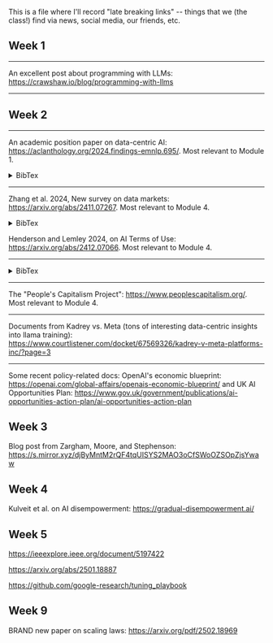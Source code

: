 This is a file where I'll record "late breaking links" -- things that we (the class!) find via news, social media, our friends, etc.


## Week 1

---

An excellent post about programming with LLMs: https://crawshaw.io/blog/programming-with-llms

---

## Week 2

---

An academic position paper on data-centric AI: https://aclanthology.org/2024.findings-emnlp.695/. Most relevant to Module 1.

<details>
<summary> BibTex </summary>
@inproceedings{xu-etal-2024-position,
    title = "Position Paper: Data-Centric {AI} in the Age of Large Language Models",
    author = "Xu, Xinyi  and
      Wu, Zhaoxuan  and
      Qiao, Rui  and
      Verma, Arun  and
      Shu, Yao  and
      Wang, Jingtan  and
      Niu, Xinyuan  and
      He, Zhenfeng  and
      Chen, Jiangwei  and
      Zhou, Zijian  and
      Lau, Gregory Kang Ruey  and
      Dao, Hieu  and
      Agussurja, Lucas  and
      Sim, Rachael Hwee Ling  and
      Lin, Xiaoqiang  and
      Hu, Wenyang  and
      Dai, Zhongxiang  and
      Koh, Pang Wei  and
      Low, Bryan Kian Hsiang",
    editor = "Al-Onaizan, Yaser  and
      Bansal, Mohit  and
      Chen, Yun-Nung",
    booktitle = "Findings of the Association for Computational Linguistics: EMNLP 2024",
    month = nov,
    year = "2024",
    address = "Miami, Florida, USA",
    publisher = "Association for Computational Linguistics",
    url = "https://aclanthology.org/2024.findings-emnlp.695/",
    doi = "10.18653/v1/2024.findings-emnlp.695",
    pages = "11895--11913",
    abstract = "This position paper proposes a data-centric viewpoint of AI research, focusing on large language models (LLMs). We start by making a key observation that data is instrumental in the developmental (e.g., pretraining and fine-tuning) and inferential stages (e.g., in-context learning) of LLMs, and advocate that data-centric research should receive more attention from the community. We identify four specific scenarios centered around data, covering data-centric benchmarks and data curation, data attribution, knowledge transfer, and inference contextualization. In each scenario, we underscore the importance of data, highlight promising research directions, and articulate the potential impacts on the research community and, where applicable, the society as a whole. For instance, we advocate for a suite of data-centric benchmarks tailored to the scale and complexity of data for LLMs. These benchmarks can be used to develop new data curation methods and document research efforts and results, which can help promote openness and transparency in AI and LLM research."
}

</details>

---

Zhang et al. 2024, New survey on data markets: https://arxiv.org/abs/2411.07267. Most relevant to Module 4.

<details> 
<summary> BibTex </summary>
@article{zhang2024survey,
  title={A Survey on Data Markets},
  author={Zhang, Jiayao and Bi, Yuran and Cheng, Mengye and Liu, Jinfei and Ren, Kui and Sun, Qiheng and Wu, Yihang and Cao, Yang and Fernandez, Raul Castro and Xu, Haifeng and others},
  journal={arXiv preprint arXiv:2411.07267},
  year={2024}
}
</details>

Henderson and Lemley 2024, on AI Terms of Use: https://arxiv.org/abs/2412.07066. Most relevant to Module 4.

---

<details> 
<summary> BibTex </summary>
@misc{henderson2024mirageartificialintelligenceterms,
      title={The Mirage of Artificial Intelligence Terms of Use Restrictions}, 
      author={Peter Henderson and Mark A. Lemley},
      year={2024},
      eprint={2412.07066},
      archivePrefix={arXiv},
      primaryClass={cs.CY},
      url={https://arxiv.org/abs/2412.07066}, 
}
</details>

---


The "People's Capitalism Project": https://www.peoplescapitalism.org/. Most relevant to Module 4.

---

Documents from Kadrey vs. Meta (tons of interesting data-centric insights into llama training): https://www.courtlistener.com/docket/67569326/kadrey-v-meta-platforms-inc/?page=3

---

Some recent policy-related docs: OpenAI's economic blueprint: https://openai.com/global-affairs/openais-economic-blueprint/ and UK AI Opportunities Plan: https://www.gov.uk/government/publications/ai-opportunities-action-plan/ai-opportunities-action-plan


## Week 3

Blog post from Zargham, Moore, and Stephenson: https://s.mirror.xyz/djByMntM2rQF4tqUISYS2MAO3oCfSWoOZSOpZjsYwaw

## Week 4

Kulveit et al. on AI disempowerment: https://gradual-disempowerment.ai/

## Week 5

https://ieeexplore.ieee.org/document/5197422

https://arxiv.org/abs/2501.18887

https://github.com/google-research/tuning_playbook


## Week 9

BRAND new paper on scaling laws: https://arxiv.org/pdf/2502.18969